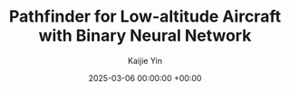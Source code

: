 ---
layout: post
title:  "Pathfinder for Low-altitude Aircraft with Binary Neural Network"
date:   2025-03-06 00:00:00 +00:00
image: /images/pathfinder.jpg
categories: research
author: "Kaijie Yin"
authors: "<strong>Kaijie Yin*</strong>, Tian Gao*, Hui Kong"
venue: "arXiv"
arxiv: https://arxiv.org/pdf/2409.08824
code: https://arxiv.org/pdf/2409.08824
---